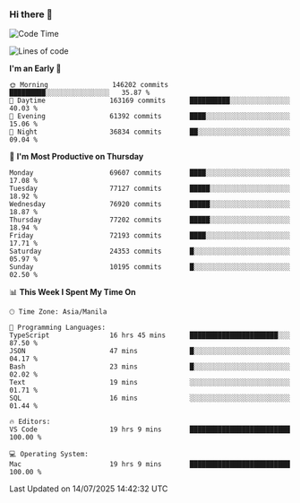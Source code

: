 ### Hi there 👋

<!--START_SECTION:waka-->
![Code Time](http://img.shields.io/badge/Code%20Time-6%2C119%20hrs-blue)

![Lines of code](https://img.shields.io/badge/From%20Hello%20World%20I%27ve%20Written-141.2%20million%20lines%20of%20code-blue)

**I'm an Early 🐤** 

```text
🌞 Morning                146202 commits      █████████░░░░░░░░░░░░░░░░   35.87 % 
🌆 Daytime                163169 commits      ██████████░░░░░░░░░░░░░░░   40.03 % 
🌃 Evening                61392 commits       ████░░░░░░░░░░░░░░░░░░░░░   15.06 % 
🌙 Night                  36834 commits       ██░░░░░░░░░░░░░░░░░░░░░░░   09.04 % 
```
📅 **I'm Most Productive on Thursday** 

```text
Monday                   69607 commits       ████░░░░░░░░░░░░░░░░░░░░░   17.08 % 
Tuesday                  77127 commits       █████░░░░░░░░░░░░░░░░░░░░   18.92 % 
Wednesday                76920 commits       █████░░░░░░░░░░░░░░░░░░░░   18.87 % 
Thursday                 77202 commits       █████░░░░░░░░░░░░░░░░░░░░   18.94 % 
Friday                   72193 commits       ████░░░░░░░░░░░░░░░░░░░░░   17.71 % 
Saturday                 24353 commits       █░░░░░░░░░░░░░░░░░░░░░░░░   05.97 % 
Sunday                   10195 commits       █░░░░░░░░░░░░░░░░░░░░░░░░   02.50 % 
```


📊 **This Week I Spent My Time On** 

```text
🕑︎ Time Zone: Asia/Manila

💬 Programming Languages: 
TypeScript               16 hrs 45 mins      ██████████████████████░░░   87.50 % 
JSON                     47 mins             █░░░░░░░░░░░░░░░░░░░░░░░░   04.17 % 
Bash                     23 mins             █░░░░░░░░░░░░░░░░░░░░░░░░   02.02 % 
Text                     19 mins             ░░░░░░░░░░░░░░░░░░░░░░░░░   01.71 % 
SQL                      16 mins             ░░░░░░░░░░░░░░░░░░░░░░░░░   01.44 % 

🔥 Editors: 
VS Code                  19 hrs 9 mins       █████████████████████████   100.00 % 

💻 Operating System: 
Mac                      19 hrs 9 mins       █████████████████████████   100.00 % 
```


 Last Updated on 14/07/2025 14:42:32 UTC
<!--END_SECTION:waka-->


<!--
**rad182/rad182** is a ✨ _special_ ✨ repository because its `README.md` (this file) appears on your GitHub profile.

Here are some ideas to get you started:

- 🔭 I’m currently working on ...
- 🌱 I’m currently learning ...
- 👯 I’m looking to collaborate on ...
- 🤔 I’m looking for help with ...
- 💬 Ask me about ...
- 📫 How to reach me: ...
- 😄 Pronouns: ...
- ⚡ Fun fact: ...
-->

